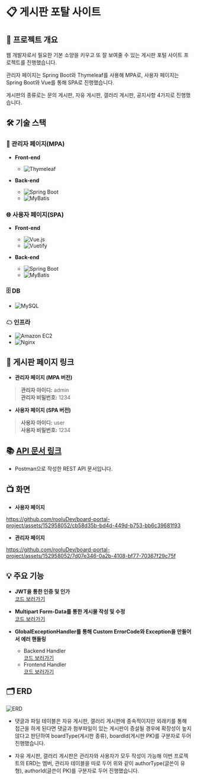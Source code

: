 # 📋 게시판 포탈 사이트

## 📝 프로젝트 개요
웹 개발자로서 필요한 기본 소양을 키우고 또 잘 보여줄 수 있는 게시판 포털 사이트 프로젝트를 진행했습니다.

관리자 페이지는 Spring Boot와 Thymeleaf를 사용해 MPA로, 사용자 페이지는 Spring Boot와 Vue를 통해 SPA로 진행했습니다.

게시판의 종류로는 문의 게시판, 자유 게시판, 갤러리 게시판, 공지사항 4가지로 진행했습니다.

## 🛠 기술 스택
### 🔧 관리자 페이지(MPA)
  * **Front-end**
    * ![Thymeleaf](https://img.shields.io/badge/thymeleaf-005F0F?style=for-the-badge&logo=thymeleaf&logoColor=white)

  * **Back-end**
    * ![Spring Boot](https://img.shields.io/badge/springboot-6DB33F?style=for-the-badge&logo=springboot&logoColor=white)
    * ![MyBatis](https://img.shields.io/badge/MyBatis-000000?style=for-the-badge&logo=MyBatis&logoColor=white)

### 🌐 사용자 페이지(SPA)
  * **Front-end**
    * ![Vue.js](https://img.shields.io/badge/vue.js-4FC08D?style=for-the-badge&logo=vue.js&logoColor=white)
    * ![Vuetify](https://img.shields.io/badge/vuetify-1867C0?style=for-the-badge&logo=vuetify&logoColor=white)

  * **Back-end**
    * ![Spring Boot](https://img.shields.io/badge/springboot-6DB33F?style=for-the-badge&logo=springboot&logoColor=white)
    * ![MyBatis](https://img.shields.io/badge/MyBatis-000000?style=for-the-badge&logo=MyBatis&logoColor=white)

### 🗄 DB
  * ![MySQL](https://img.shields.io/badge/mysql-4479A1?style=for-the-badge&logo=mysql&logoColor=white)

### ☁ 인프라
  * ![Amazon EC2](https://img.shields.io/badge/amazonec2-FF9900?style=for-the-badge&logo=amazonec2&logoColor=white)
  * ![Nginx](https://img.shields.io/badge/nginx-009639?style=for-the-badge&logo=nginx&logoColor=white)

## 🔗 게시판 페이지 링크
+ **관리자 페이지 (MPA 버전)**
 
> **관리자 아이디:** admin  
> **관리자 비밀번호:** 1234
 
+ **사용자 페이지 (SPA 버전)**

> **사용자 아이디:** user  
> **사용자 비밀번호:** 1234

## 📚 [API 문서 링크](https://documenter.getpostman.com/view/32925626/2sA3JRXyGT)

+ Postman으로 작성한 REST API 문서입니다.

## 📺 화면
+ **사용자 페이지**

https://github.com/rooluDev/board-portal-project/assets/152958052/cb58d35b-bd4d-449d-b753-bb6c39681f93

+ **관리자 페이지**

https://github.com/rooluDev/board-portal-project/assets/152958052/7d07e346-0a2b-4108-bf77-70367f29c75f


## 💡 주요 기능
+ **JWT을 통한 인증 및 인가**  
  [코드 보러가기](https://github.com/rooluDev/board-portal-project/blob/main/user-page/backend/src/main/java/com/user/backend/jwt/JwtProvider.java#L22)

+ **Multipart Form-Data를 통한 게시물 작성 및 수정**  
  [코드 보러가기](https://github.com/rooluDev/board-portal-project/blob/main/user-page/backend/src/main/java/com/user/backend/controller/GalleryBoardController.java#L143)

+ **GlobalExceptionHandler를 통해 Custom ErrorCode와 Exception을 만들어서 에러 핸들링**
  * Backend Handler  
    [코드 보러가기](https://github.com/rooluDev/board-portal-project/blob/main/user-page/backend/src/main/java/com/user/backend/common/exception/handler/GlobalExceptionHandler.java)
  * Frontend Handler  
    [코드 보러가기](https://github.com/rooluDev/board-portal-project/blob/main/user-page/frontend/src/error/index.js)

## 🗂 ERD
![ERD](https://github.com/rooluDev/board-portal-project/assets/152958052/a2754673-1a6c-4915-85d6-b30e3e180a89)

+ 댓글과 파일 테이블은 자유 게시판, 갤러리 게시판에 종속적이지만 외래키를 통해 접근을 하게 된다면 댓글과 첨부파일이 있는 게시판이 증설될 경우에 확장성이 높지 않다고 판단하여 boardType(게시판 종류), boardId(게시판 PK)를 구분자로 두어 진행했습니다.

+ 자유 게시판, 갤러리 게시판은 관리자와 사용자가 모두 작성이 가능해 이번 프로젝트의 ERD는 멤버, 관리자 테이블을 따로 두어 위와 같이 authorType(글쓴이 유형), authorId(글쓴이 PK)를 구분자로 두어 진행했습니다.

